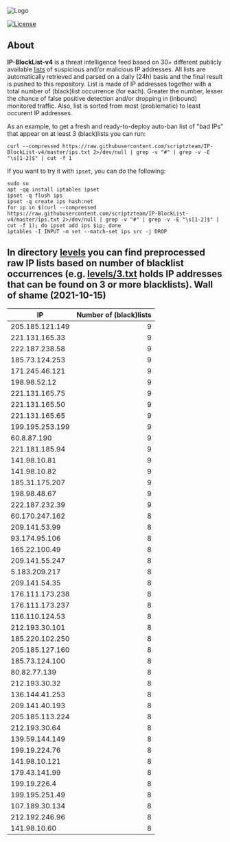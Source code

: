 ![Logo](https://i.imgur.com/PyKLAe7.png)

[![License](https://img.shields.io/badge/license-The_Unlicense-red.svg)](https://unlicense.org/)

About
----

**IP-BlockList-v4** is a threat intelligence feed based on 30+ different publicly available [lists](https://github.com/stamparm/maltrail) of suspicious and/or malicious IP addresses. All lists are automatically retrieved and parsed on a daily (24h) basis and the final result is pushed to this repository. List is made of IP addresses together with a total number of (black)list occurrence (for each). Greater the number, lesser the chance of false positive detection and/or dropping in (inbound) monitored traffic. Also, list is sorted from most (problematic) to least occurent IP addresses.

As an example, to get a fresh and ready-to-deploy auto-ban list of "bad IPs" that appear on at least 3 (black)lists you can run:

```
curl --compressed https://raw.githubusercontent.com/scriptzteam/IP-BlockList-v4/master/ips.txt 2>/dev/null | grep -v "#" | grep -v -E "\s[1-2]$" | cut -f 1
```

If you want to try it with `ipset`, you can do the following:

```
sudo su
apt -qq install iptables ipset
ipset -q flush ips
ipset -q create ips hash:net
for ip in $(curl --compressed https://raw.githubusercontent.com/scriptzteam/IP-BlockList-v4/master/ips.txt 2>/dev/null | grep -v "#" | grep -v -E "\s[1-2]$" | cut -f 1); do ipset add ips $ip; done
iptables -I INPUT -m set --match-set ips src -j DROP
```

In directory [levels](levels) you can find preprocessed raw IP lists based on number of blacklist occurrences (e.g. [levels/3.txt](levels/3.txt) holds IP addresses that can be found on 3 or more blacklists).
Wall of shame (2021-10-15)
----

|IP|Number of (black)lists|
|---|--:|
205.185.121.149|9
221.131.165.33|9
222.187.238.58|9
185.73.124.253|9
171.245.46.121|9
198.98.52.12|9
221.131.165.75|9
221.131.165.50|9
221.131.165.65|9
199.195.253.199|9
60.8.87.190|9
221.181.185.94|9
141.98.10.81|9
141.98.10.82|9
185.31.175.207|9
198.98.48.67|9
222.187.232.39|9
60.170.247.162|8
209.141.53.99|8
93.174.95.106|8
165.22.100.49|8
209.141.55.247|8
5.183.209.217|8
209.141.54.35|8
176.111.173.238|8
176.111.173.237|8
116.110.124.53|8
212.193.30.101|8
185.220.102.250|8
205.185.127.160|8
185.73.124.100|8
80.82.77.139|8
212.193.30.32|8
136.144.41.253|8
209.141.40.193|8
205.185.113.224|8
212.193.30.64|8
139.59.144.149|8
199.19.224.76|8
141.98.10.121|8
179.43.141.99|8
199.19.226.4|8
199.195.251.49|8
107.189.30.134|8
212.192.246.96|8
141.98.10.60|8
